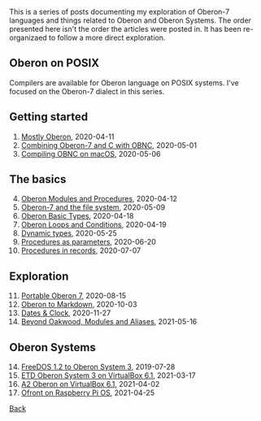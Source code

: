 
This is a series of posts documenting my exploration of Oberon-7
languages and things related to Oberon and Oberon Systems.
The order presented here isn't the order the articles were
posted in. It has been re-organizaed to follow a more direct
exploration.

Oberon on POSIX
---------------

Compilers are available for Oberon language on POSIX
systems. I've focused on the Oberon-7 dialect in this series.

Getting started 
---------------

1. [Mostly Oberon](/blog/2020/04/11/Mostly-Oberon.html), 2020-04-11
2. [Combining Oberon-7 and C with OBNC](/blog/2020/05/01/Combining-Oberon-and-C.html), 2020-05-01
3. [Compiling OBNC on macOS](/blog/2020/05/06/Compiling-OBNC-on-macOS.html), 2020-05-06


The basics
----------

4. [Oberon Modules and Procedures](/blog/2020/04/12/Mostly-Oberon-Modules.html), 2020-04-12
5. [Oberon-7 and the file system](/blog/2020/05/09/Oberon-7-and-the-filesystem.html), 2020-05-09
6. [Oberon Basic Types](/blog/2020/04/18/Mostly-Oberon-Basic-Types.html), 2020-04-18
7. [Oberon Loops and Conditions](/blog/2020/04/19/Mostly-Oberon-Loops-and-Conditions.html), 2020-04-19
8. [Dynamic types](/blog/2020/05/25/Dynamic-types.html), 2020-05-25
9. [Procedures as parameters](/blog/2020/06/20/Procedures-as-parameters.html), 2020-06-20
10. [Procedures in records](/blog/2020/07/07/Procedures-in-records.html), 2020-07-07

Exploration
-----------

11. [Portable Oberon 7](/blog/2020/08/15/Portable-Oberon-7.html), 2020-08-15
12. [Oberon to Markdown](/blog/2020/10/03/Oberon-to-markdown.html), 2020-10-03
13. [Dates & Clock](/blog/2020/11/27/Dates-and-Clock.html), 2020-11-27
18. [Beyond Oakwood, Modules and Aliases](/blog/2021/05/16/Beyond-Oakwood-Modules-and-Aliases.html), 2021-05-16

Oberon Systems
--------------

14. [FreeDOS 1.2 to Oberon System 3](/blog/2019/07/28/freedos-to-oberon-system-3.html), 2019-07-28
15. [ETD Oberon System 3 on VirtualBox 6.1](/blog/2021/03/17/NativeOberon-VirtualBox.html), 2021-03-17
16. [A2 Oberon on VirtualBox 6.1](/blog/2021/04/02/A2-Oberon-on-VirtualBox-6.1.html), 2021-04-02
17. [Ofront on Raspberry Pi OS](/blog/2021/04/25/Ofront-on-Rasberry-Pi-OS.html), 2021-04-25

[Back](./)

